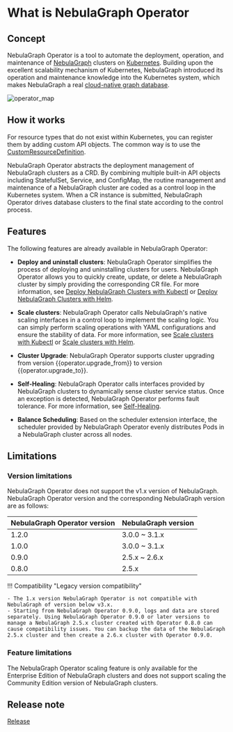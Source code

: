 # What is NebulaGraph Operator

## Concept

NebulaGraph Operator is a tool to automate the deployment, operation, and maintenance of [NebulaGraph](https://github.com/vesoft-inc/nebula) clusters on [Kubernetes](https://kubernetes.io). Building upon the excellent scalability mechanism of Kubernetes, NebulaGraph introduced its operation and maintenance knowledge into the Kubernetes system, which makes NebulaGraph a real [cloud-native graph database](https://www.nebula-cloud.io/).

![operator_map](https://docs-cdn.nebula-graph.com.cn/figures/operator_map_2022-09-08_18-55-18.png)

## How it works

For resource types that do not exist within Kubernetes, you can register them by adding custom API objects. The common way is to use the [CustomResourceDefinition](https://kubernetes.io/docs/concepts/extend-kubernetes/api-extension/custom-resources/#customresourcedefinitions).

NebulaGraph Operator abstracts the deployment management of NebulaGraph clusters as a CRD. By combining multiple built-in API objects including StatefulSet, Service, and ConfigMap, the routine management and maintenance of a NebulaGraph cluster are coded as a control loop in the Kubernetes system. When a CR instance is submitted, NebulaGraph Operator drives database clusters to the final state according to the control process.

## Features

The following features are already available in NebulaGraph Operator:

- **Deploy and uninstall clusters**: NebulaGraph Operator simplifies the process of deploying and uninstalling clusters for users. NebulaGraph Operator allows you to quickly create, update, or delete a NebulaGraph cluster by simply providing the corresponding CR file. For more information, see [Deploy NebulaGraph Clusters with Kubectl](3.deploy-nebula-graph-cluster/3.1create-cluster-with-kubectl.md) or [Deploy NebulaGraph Clusters with Helm](3.deploy-nebula-graph-cluster/3.2create-cluster-with-helm.md).
  
- **Scale clusters**: NebulaGraph Operator calls NebulaGraph's native scaling interfaces in a control loop to implement the scaling logic. You can simply perform scaling operations with YAML configurations and ensure the stability of data. For more information, see [Scale clusters with Kubectl](3.deploy-nebula-graph-cluster/3.1create-cluster-with-kubectl.md) or [Scale clusters with Helm](3.deploy-nebula-graph-cluster/3.2create-cluster-with-helm.md).
  
- **Cluster Upgrade**: NebulaGraph Operator supports cluster upgrading from version {{operator.upgrade_from}} to version {{operator.upgrade_to}}.
  
- **Self-Healing**: NebulaGraph Operator calls interfaces provided by NebulaGraph clusters to dynamically sense cluster service status. Once an exception is detected, NebulaGraph Operator performs fault tolerance. For more information, see [Self-Healing](5.operator-failover.md).
  
- **Balance Scheduling**: Based on the scheduler extension interface, the scheduler provided by NebulaGraph Operator evenly distributes Pods in a NebulaGraph cluster across all nodes.

## Limitations

### Version limitations

NebulaGraph Operator does not support the v1.x version of NebulaGraph. NebulaGraph Operator version and the corresponding NebulaGraph version are as follows:

| NebulaGraph Operator version | NebulaGraph version |
| ------------------- | ---------------- |
| 1.2.0| 3.0.0 ~ 3.1.x |
| 1.0.0| 3.0.0 ~ 3.1.x |
| 0.9.0| 2.5.x ~ 2.6.x |
|0.8.0|2.5.x|

!!! Compatibility "Legacy version compatibility"

    - The 1.x version NebulaGraph Operator is not compatible with NebulaGraph of version below v3.x.
    - Starting from NebulaGraph Operator 0.9.0, logs and data are stored separately. Using NebulaGraph Operator 0.9.0 or later versions to manage a NebulaGraph 2.5.x cluster created with Operator 0.8.0 can cause compatibility issues. You can backup the data of the NebulaGraph 2.5.x cluster and then create a 2.6.x cluster with Operator 0.9.0.

### Feature limitations

The NebulaGraph Operator scaling feature is only available for the Enterprise Edition of NebulaGraph clusters and does not support scaling the Community Edition version of NebulaGraph clusters.

## Release note

[Release](https://github.com/vesoft-inc/nebula-operator/releases/tag/{{operator.tag}})